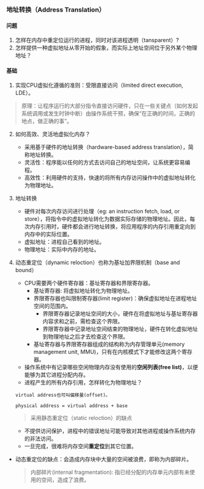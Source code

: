 ### 地址转换（Address Translation）

#### 问题
1. 怎样在内存中重定位运行的进程，同时对该进程透明（tansparent）?
2. 怎样提供一种虚拟地址从零开始的假象，而实际上地址空间位于另外某个物理地址？


#### 基础
1. 实现CPU虚拟化遵循的准则：受限直接访问（limited direct execution, LDE）。
> 原理：让程序运行的大部分指令直接访问硬件，只在一些关键点（如何发起系统调用或发生时钟中断）由操作系统干预，确保“在正确的时间，正确的地点，做正确的事”。


2. 如何高效、灵活地虚拟化内存？
   - 采用基于硬件的地址转换（hardware-based address translation），简称地址转换。
   - 灵活性：程序能以任何的方式去访问自己的地址空间，让系统更容易编程。
   - 高效性：利用硬件的支持，快速的将所有内存访问操作中的虚拟地址转化为物理地址。
 
 
3. 地址转换
   - 硬件对每次内存访问进行处理（eg: an instruction fetch, load, or store），将指令中的虚拟地址转化为数据实际存储的物理地址。因此，每次内存引用时，硬件都会进行地址转换，将应用程序的内存引用重定向到内存中的实际位置。
   - 虚拟地址：进程自己看到的地址。
   - 物理地址：实际中内存的地址。


4. 动态重定位（dynamic reloction）也称为基址加界限机制（base and bound）
   - CPU需要两个硬件寄存器：基址寄存器和界限寄存器。 
     - 基址寄存器: 将虚拟地址转化为物理地址。
     - 界限寄存器也叫限制寄存器(limit register)：确保虚拟地址在进程地址空间的范围内。
       - 界限寄存器记录地址空间的大小，硬件在将虚拟地址与基址寄存器内容求和之前，需检查这个界限。
       - 界限寄存器中记录地址空间结束的物理地址，硬件在转化虚拟地址到物理地址之后才去检查这个界限。
     - 基址寄存器与界限寄存器组成的结构称为内存管理单元(memory management unit, MMU)，只有在内核模式下才能修改这两个寄存器。
   - 操作系统中有记录哪些空闲物理内存没有使用的**空闲列表(free list)**，以便能够为其它进程分配内存。    
   - 进程产生的所有内存引用，怎样转化为物理地址？
   
   ```
   virtual address也可叫偏移量(offset)。

   physical address = virtual address + base
   ```

   > 采用静态重定位（static reloction）的缺点
   - 不提供访问保护，进程中的错误地址可能导致对其他进程或操作系统内存的非法访问。
   - 一旦完成，很难将内存空间**重定位**到其它位置。  
  
  - 动态重定位的缺点：会造成内存块中大量的空间被浪费，即称为内部碎片。
    > 内部碎片(internal fragmentation): 指已经分配的内存单元内部有未使用的空间，造成了浪费。

